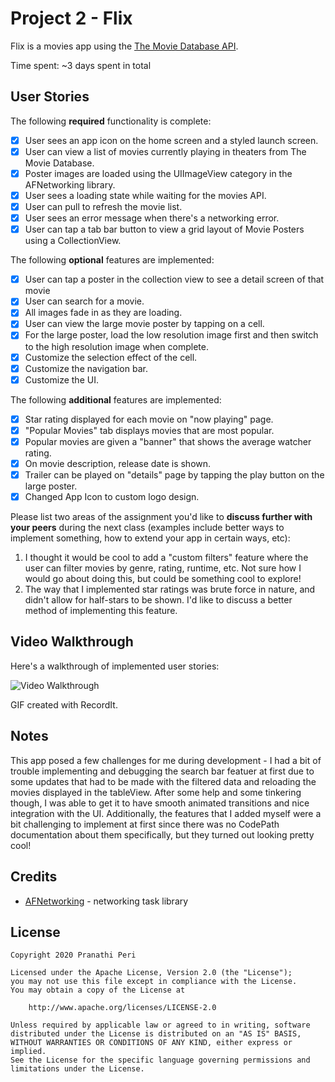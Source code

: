 # Project 2 - Flix

Flix  is a movies app using the [The Movie Database API](http://docs.themoviedb.apiary.io/#).

Time spent: ~3 days spent in total

## User Stories

The following **required** functionality is complete:

- [x] User sees an app icon on the home screen and a styled launch screen.
- [x] User can view a list of movies currently playing in theaters from The Movie Database.
- [x] Poster images are loaded using the UIImageView category in the AFNetworking library.
- [x] User sees a loading state while waiting for the movies API.
- [x] User can pull to refresh the movie list.
- [x] User sees an error message when there's a networking error.
- [x] User can tap a tab bar button to view a grid layout of Movie Posters using a CollectionView.

The following **optional** features are implemented:

- [x] User can tap a poster in the collection view to see a detail screen of that movie
- [x] User can search for a movie.
- [x] All images fade in as they are loading.
- [x] User can view the large movie poster by tapping on a cell.
- [x] For the large poster, load the low resolution image first and then switch to the high resolution image when complete.
- [x] Customize the selection effect of the cell.
- [x] Customize the navigation bar.
- [x] Customize the UI.

The following **additional** features are implemented:

- [x] Star rating displayed for each movie on "now playing" page.
- [x] "Popular Movies" tab displays movies that are most popular.
- [x] Popular movies are given a "banner" that shows the average watcher rating.
- [x] On movie description, release date is shown.
- [x] Trailer can be played on "details" page by tapping the play button on the large poster.
- [x] Changed App Icon to custom logo design.

Please list two areas of the assignment you'd like to **discuss further with your peers** during the next class (examples include better ways to implement something, how to extend your app in certain ways, etc):

1. I thought it would be cool to add a "custom filters" feature where the user can filter movies by genre, rating, runtime, etc. Not sure how I would go about doing this, but could be something cool to explore!
2. The way that I implemented star ratings was brute force in nature, and didn't allow for half-stars to be shown. I'd like to discuss a better method of implementing this feature.

## Video Walkthrough

Here's a walkthrough of implemented user stories:

<img src='http://g.recordit.co/kNNxOx4RQ9.gif' title='Video Walkthrough' width='' alt='Video Walkthrough' />

GIF created with RecordIt.

## Notes

This app posed a few challenges for me during development - I had a bit of trouble implementing and debugging the search bar featuer at first due to some updates that had to be made with the filtered data and reloading the movies displayed in the tableView. After some help and some tinkering though, I was able to get it to have smooth animated transitions and nice integration with the UI. Additionally, the features that I added myself were a bit challenging to implement at first since there was no CodePath documentation about them specifically, but they turned out looking pretty cool!

## Credits

- [AFNetworking](https://github.com/AFNetworking/AFNetworking) - networking task library

## License

    Copyright 2020 Pranathi Peri

    Licensed under the Apache License, Version 2.0 (the "License");
    you may not use this file except in compliance with the License.
    You may obtain a copy of the License at

        http://www.apache.org/licenses/LICENSE-2.0

    Unless required by applicable law or agreed to in writing, software
    distributed under the License is distributed on an "AS IS" BASIS,
    WITHOUT WARRANTIES OR CONDITIONS OF ANY KIND, either express or implied.
    See the License for the specific language governing permissions and
    limitations under the License.
